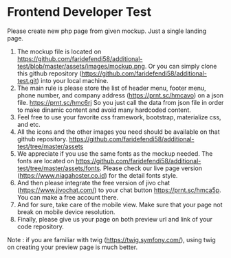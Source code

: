# Frontend Developer Test

Please create new php page from given mockup. Just a single landing page.

1. The mockup file is located on https://github.com/faridefendi58/additional-test/blob/master/assets/images/mockup.png. Or you can simply clone this github repository (https://github.com/faridefendi58/additional-test.git) into your local machine.
1. The main rule is please store the list of header menu, footer menu, phone number, and company address (https://prnt.sc/hmcavo) on a json file. https://prnt.sc/hmc6rj
So you just call the data from json file in order to make dinamic content and avoid many hardcoded content.
1. Feel free to use your favorite css framework, bootstrap, materialize css, and etc.
1. All the icons and the other images you need should be available on that github repository. https://github.com/faridefendi58/additional-test/tree/master/assets
1. We appreciate if you use the same fonts as the mockup needed. The fonts are located on https://github.com/faridefendi58/additional-test/tree/master/assets/fonts.
Please check our live page version (https://www.niagahoster.co.id) for the detail fonts style.
1. And then please integrate the free version of jivo chat (https://www.jivochat.com/) to your chat button https://prnt.sc/hmca5p.
You can make a free account there.
1. And for sure, take care of the mobile view. Make sure that your page not break on mobile device resolution. 
1. Finally, please give us your page on both preview url and link of your code repository.

Note : if you are familiar with twig (https://twig.symfony.com/), using twig on creating your preview page is much better.
